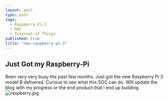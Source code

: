 ```yaml
---
layout: post
type: post
tags: 
  - Raspberry-Pi-3
  - SOC
  - Internet of Things
published: true
title: "new-raspberry-pi-3"
---
```

## Just Got my Raspberry-Pi

Been very very busy the past few months. 
Just got the new Raspberry Pi 3 model B delivered. Curious to see what this SOC can do. WIll update the blog with my progress or the end product that I end up building.
![raspberry.jpg]({{site.url}}/imgs/raspberry.jpg)
<meta content="http://carsor007.github.com//_posts/raspberry.jpg" property="og:image">
